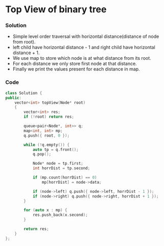 # Top View of binary tree

### Solution

-   Simple level order traversal with horizontal distance(distance of node from root).
-   left child have horizontal distance - 1 and right child have horizontal distance + 1.
-   We use map to store which node is at what distance from its root.
-   For each distance we only store first node at that distance.
-   Finally we print the values present for each distance in map.

### Code

```cpp
class Solution {
public:
    vector<int> topView(Node* root)
    {
        vector<int> res;
        if (!root) return res;

        queue<pair<Node*, int>> q;
        map<int, int> mp;
        q.push({ root, 0 });

        while (!q.empty()) {
            auto tp = q.front();
            q.pop();

            Node* node = tp.first;
            int horrDist = tp.second;

            if (mp.count(horrDist) == 0)
                mp[horrDist] = node->data;

            if (node->left) q.push({ node->left, horrDist - 1 });
            if (node->right) q.push({ node->right, horrDist + 1 });
        }

        for (auto x : mp) {
            res.push_back(x.second);
        }

        return res;
    }
};
```
